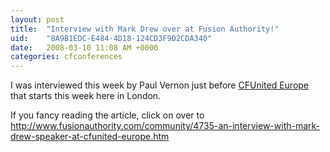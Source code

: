```yaml
---
layout: post
title:  "Interview with Mark Drew over at Fusion Authority!"
uid:	"8A9B1EDC-E484-4D18-124CD3F9D2CDA340"
date:   2008-03-10 11:08 AM +0000
categories: cfconferences
---
```

I was interviewed this week by Paul Vernon just before <a href="http://europe.cfunited.com/">CFUnited Europe</a> that starts this week here in London.

If you fancy reading the article, click on over to <a href="http://www.fusionauthority.com/community/4735-an-interview-with-mark-drew-speaker-at-cfunited-europe.htm">http://www.fusionauthority.com/community/4735-an-interview-with-mark-drew-speaker-at-cfunited-europe.htm</a>